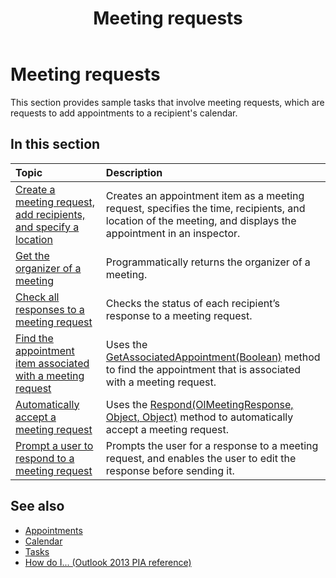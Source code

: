 ﻿---
title: Meeting requests
TOCTitle: Meeting requests
ms:assetid: e400d270-d30f-465a-8199-4466192b971d
ms:mtpsurl: https://msdn.microsoft.com/library/Ff184646(v=office.15)
ms:contentKeyID: 55119868
ms.date: 07/24/2014
mtps_version: v=office.15
---

# Meeting requests

This section provides sample tasks that involve meeting requests, which are requests to add appointments to a recipient's calendar.

## In this section

|Topic|Description|
|:----|:----------|
|[Create a meeting request, add recipients, and specify a location](how-to-create-a-meeting-request-add-recipients-and-specify-a-location.md)  |Creates an appointment item as a meeting request, specifies the time, recipients, and location of the meeting, and displays the appointment in an inspector.|
|[Get the organizer of a meeting](how-to-get-the-organizer-of-a-meeting.md)  |Programmatically returns the organizer of a meeting.|
|[Check all responses to a meeting request](how-to-check-all-responses-to-a-meeting-request.md)  |Checks the status of each recipient’s response to a meeting request.|
|[Find the appointment item associated with a meeting request](how-to-find-the-appointment-item-associated-with-a-meeting-request.md)  |Uses the [GetAssociatedAppointment(Boolean)](https://msdn.microsoft.com/library/bb652725\(v=office.15\)) method to find the appointment that is associated with a meeting request.|
|[Automatically accept a meeting request](how-to-automatically-accept-a-meeting-request.md)  |Uses the [Respond(OlMeetingResponse, Object, Object)](https://msdn.microsoft.com/library/bb647086\(v=office.15\)) method to automatically accept a meeting request.|
|[Prompt a user to respond to a meeting request](how-to-prompt-a-user-to-respond-to-a-meeting-request.md)  |Prompts the user for a response to a meeting request, and enables the user to edit the response before sending it.|

## See also

- [Appointments](appointments.md)
- [Calendar](calendar.md)
- [Tasks](tasks.md)
- [How do I... (Outlook 2013 PIA reference)](how-do-i-outlook-2013-pia-reference.md)

